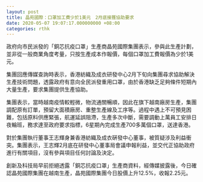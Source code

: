 ```yaml
---
layout: post
title: 晶苑國際：口罩加工費少於1美元　2月底接獲協助要求
date: 2020-05-07 19:07:17.000000000 +08:00
categories: rthk
---
```


政府向市民派發的「銅芯抗疫口罩」生產商晶苑國際集團表示，參與此生產計劃，並非從一般商業角度考量，只按生產成本作報價，每個口罩加工費報價為少於1美元。

集團回應傳媒查詢時表示，香港紡織及成衣研發中心2月下旬向集團尋求協助解決生產技術問題，透露政府有意向全民派發重用口罩，由於香港缺乏足夠條件短期內大量生產，要求集團提供生產協助。

集團表示，當時越南疫情較輕微，物流通關暢順，因此在旗下越南廠房生產，集團調配原有訂單，預留大面積廠房、重整生產線及工序等。過程中遇上不可預見困難，包括原料供應緊張，航運延誤阻滯，生產多次中斷，需要調動上萬員工安排日夜輪班，務求達至政府要求指標，6星期內完成生產700多萬個口罩，送達香港。

對於集團執行董事王志輝身兼香港紡織及成衣硏發中心董事，被質疑涉及利益衝突。集團表示，王志輝2月底在研發中心董事局會議申報利益，並交代正協助政府進行有關項目，沒有參與項目任何討論及決定。

創新及科技局早前拒絕透露「銅芯抗疫口罩」生產商資料，經傳媒披露後，今日確認晶苑國際集團在越南生產，晶苑國際集團今日股價上升12.5%，收報2.25元。
